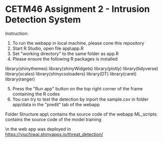 # CETM46 Assignment 2 - Intrusion Detection System

Instruction:
1. To run the webapp in local machine, please cone this repository
2. Start R Studio, open file app\app.R
3. Set "working directory" to the same folder as app.R
4. Please ensure the following R packages is installed

library(shinythemes)
library(shinyWidgets)
library(plotly)
library(tidyverse)
library(scales)
library(shinycssloaders)
library(DT)
library(caret)
library(ranger)

5. Press the "Run app" button on the top right corner of the frame containing the R codes
6. You can try to test the detection by inport the sample.csv in folder app/data in the "predit" tab of the webapp

Folder Structure
app\ contains the source code of the webapp
ML_scripts contains the source code of the model training

\n the web app was deployed in https://yiuchiwai.shinyapps.io/threat_detection/
